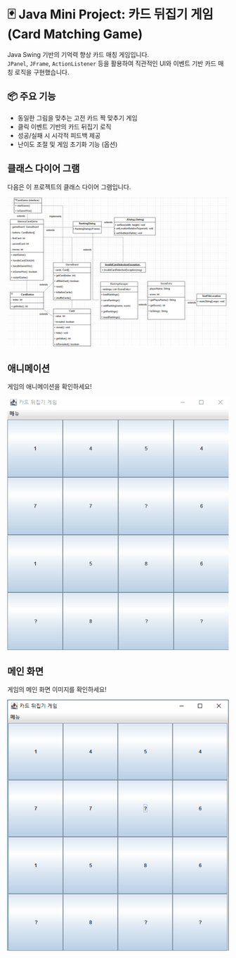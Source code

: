 # 🃏 Java Mini Project: 카드 뒤집기 게임 (Card Matching Game)

Java Swing 기반의 기억력 향상 카드 매칭 게임입니다.  
`JPanel`, `JFrame`, `ActionListener` 등을 활용하여 직관적인 UI와 이벤트 기반 카드 매칭 로직을 구현했습니다.

## 📦 주요 기능

- 동일한 그림을 맞추는 고전 카드 짝 맞추기 게임
- 클릭 이벤트 기반의 카드 뒤집기 로직
- 성공/실패 시 시각적 피드백 제공
- 난이도 조절 및 게임 초기화 기능 (옵션)

## 클래스 다이어 그램

다음은 이 프로젝트의 클래스 다이어 그램입니다.

![클래스 다이어그램](src/MemoryCard/images/Class_Diagram.png)

## 애니메이션

게임의 애니메이션을 확인하세요!

![시연영상](src/MemoryCard/images/Animation.gif)

## 메인 화면

게임의 메인 화면 이미지를 확인하세요!

![메인 화면](src/MemoryCard/images/Main.png)
